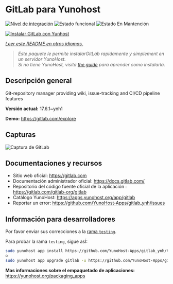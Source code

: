 <!--
Este archivo README esta generado automaticamente<https://github.com/YunoHost/apps/tree/master/tools/readme_generator>
No se debe editar a mano.
-->

# GitLab para Yunohost

[![Nivel de integración](https://apps.yunohost.org/badge/integration/gitlab)](https://ci-apps.yunohost.org/ci/apps/gitlab/)
![Estado funcional](https://apps.yunohost.org/badge/state/gitlab)
![Estado En Mantención](https://apps.yunohost.org/badge/maintained/gitlab)

[![Instalar GitLab con Yunhost](https://install-app.yunohost.org/install-with-yunohost.svg)](https://install-app.yunohost.org/?app=gitlab)

*[Leer este README en otros idiomas.](./ALL_README.md)*

> *Este paquete le permite instalarGitLab rapidamente y simplement en un servidor YunoHost.*  
> *Si no tiene YunoHost, visita [the guide](https://yunohost.org/install) para aprender como instalarla.*

## Descripción general

Git-repository manager providing wiki, issue-tracking and CI/CD pipeline features

**Versión actual:** 17.6.1~ynh1

**Demo:** <https://gitlab.com/explore>

## Capturas

![Captura de GitLab](./doc/screenshots/GitLab_running_11.0_(2018-07).png)

## Documentaciones y recursos

- Sitio web oficial: <https://gitlab.com>
- Documentación administrador oficial: <https://docs.gitlab.com/>
- Repositorio del código fuente oficial de la aplicación : <https://gitlab.com/gitlab-org/gitlab>
- Catálogo YunoHost: <https://apps.yunohost.org/app/gitlab>
- Reportar un error: <https://github.com/YunoHost-Apps/gitlab_ynh/issues>

## Información para desarrolladores

Por favor enviar sus correcciones a la [rama `testing`](https://github.com/YunoHost-Apps/gitlab_ynh/tree/testing).

Para probar la rama `testing`, sigue asÍ:

```bash
sudo yunohost app install https://github.com/YunoHost-Apps/gitlab_ynh/tree/testing --debug
o
sudo yunohost app upgrade gitlab -u https://github.com/YunoHost-Apps/gitlab_ynh/tree/testing --debug
```

**Mas informaciones sobre el empaquetado de aplicaciones:** <https://yunohost.org/packaging_apps>
